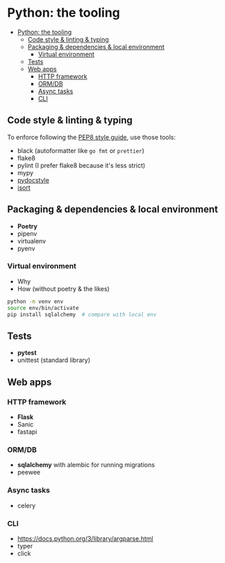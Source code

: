 # Python: the tooling

<!--TOC-->

- [Python: the tooling](#python-the-tooling)
  - [Code style & linting & typing](#code-style--linting--typing)
  - [Packaging & dependencies & local environment](#packaging--dependencies--local-environment)
    - [Virtual environment](#virtual-environment)
  - [Tests](#tests)
  - [Web apps](#web-apps)
    - [HTTP framework](#http-framework)
    - [ORM/DB](#ormdb)
    - [Async tasks](#async-tasks)
    - [CLI](#cli)

<!--TOC-->

## Code style & linting & typing

To enforce following the [PEP8 style guide](https://www.python.org/dev/peps/pep-0008/), use those tools:

- black (autoformatter like `go fmt` or `prettier`)
- flake8
- pylint (I prefer flake8 because it's less strict)
- mypy
- [pydocstyle](http://www.pydocstyle.org/en/stable/)
- [isort](https://github.com/PyCQA/isort)

## Packaging & dependencies & local environment

- **Poetry**
- pipenv
- virtualenv
- pyenv

### Virtual environment

- Why
- How (without poetry & the likes)

```bash
python -m venv env
source env/bin/activate
pip install sqlalchemy  # compare with local env
```

## Tests

- **pytest**
- unittest (standard library)

## Web apps

### HTTP framework

- **Flask**
- Sanic
- fastapi

### ORM/DB

- **sqlalchemy** with alembic for running migrations
- peewee

### Async tasks

- celery

### CLI

- https://docs.python.org/3/library/argparse.html
- typer
- click
